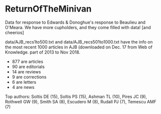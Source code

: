 # ReturnOfTheMinivan
Data for response to Edwards &amp; Donoghue's response to Beaulieu and O'Meara. We have more cupholders, and they come filled with data! [and cheerios]

data/AJB_recs1to500.txt and data/AJB_recs501to1000.txt have the info on the most recent 1000 articles in AJB (downloaded on Dec. 17 from Web of Knowledge. part of 2013 to Nov 2018.

* 877 are articles
* 90 are editorials
* 14 are reviews
* 9 are corrections
* 6 are letters
* 4 are news

Top authors: Soltis DE (15), Soltis PS (15), Ashman TL (10), Pires JC (9), Rothwell GW (9), Smith SA (8), Escudero M (8), Rudall PJ (7), Temescu AMF (7)
